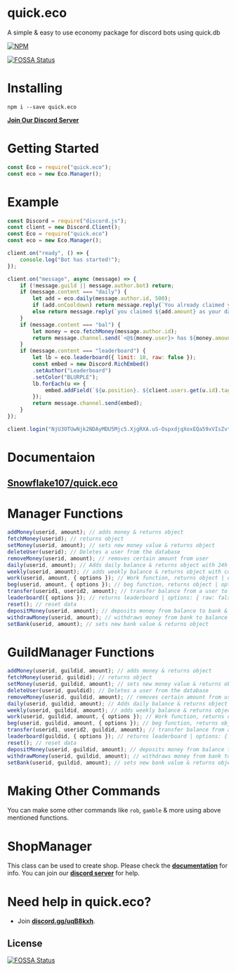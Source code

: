 # quick.eco
A simple & easy to use economy package for discord bots using quick.db

[![NPM](https://nodei.co/npm/quick.eco.png?downloads=true&downloadRank=true&stars=true)](https://nodei.co/npm/quick.eco/)

[![FOSSA Status](https://app.fossa.io/api/projects/git%2Bgithub.com%2FINEX07%2Fquick.eco.svg?type=shield)](https://app.fossa.io/projects/git%2Bgithub.com%2FINEX07%2Fquick.eco?ref=badge_shield)


# Installing
`npm i --save quick.eco`

**[Join Our Discord Server](https://discord.gg/uqB8kxh)**

# Getting Started

```js
const Eco = require("quick.eco");
const eco = new Eco.Manager();
```

# Example

```js
const Discord = require("discord.js");
const client = new Discord.Client();
const Eco = require("quick.eco")
const eco = new Eco.Manager();

client.on("ready", () => {
    console.log("Bot has started!");
});

client.on("message", async (message) => {
    if (!message.guild || message.author.bot) return;
    if (message.content === "daily") {
        let add = eco.daily(message.author.id, 500);
        if (add.onCooldown) return message.reply(`You already claimed your daily coins. Come back after ${add.time.days} days, ${add.time.hours} hours, ${add.time.minutes} minutes & ${add.time.seconds} seconds.`);
        else return message.reply(`you claimed ${add.amount} as your daily coins and now you have total ${add.after} coins.`);
    }
    if (message.content === "bal") {
        let money = eco.fetchMoney(message.author.id);
        return message.channel.send(`<@${money.user}> has ${money.amount} coins.`);
    }
    if (message.content === "leaderboard") {
        let lb = eco.leaderboard({ limit: 10, raw: false });
        const embed = new Discord.RichEmbed()
        .setAuthor("Leaderboard")
        .setColor("BLURPLE");
        lb.forEach(u => {
            embed.addField(`${u.position}. ${client.users.get(u.id).tag}`, `Money: ${u.money} 💸`);
        });
        return message.channel.send(embed);
    }
});

client.login("NjU3OTUwNjk2NDAyMDU5Mjc5.XjgRXA.uS-OspxdjqXoxEQa59xVIsZvt5g");

```

# Documentaion
## [Snowflake107/quick.eco](https://quickeco.cf)


# Manager Functions

```js
addMoney(userid, amount); // adds money & returns object
fetchMoney(userid); // returns object
setMoney(userid, amount); // sets new money value & returns object
deleteUser(userid); // Deletes a user from the database
removeMoney(userid, amount); // removes certain amount from user
daily(userid, amount); // Adds daily balance & returns object with 24h cooldown
weekly(userid, amount); // adds weekly balance & returns object with cooldown
work(userid, amount, { options }); // Work function, returns object | options: { cooldown: time_in_ms, jobs: ["job name", "another job"] }
beg(userid, amount, { options }); // beg function, returns object | options: { canLose: false, cooldown: time_in_ms, customName} | [ can be used in "search" command ]
transfer(userid1, userid2, amount); // transfer balance from a user to another, returns object | [ Can be used in "rob" command ]
leaderboard({ options }); // returns leaderboard | options: { raw: false, limit: 10 }
reset(); // reset data
depositMoney(userid, amount); // deposits money from balance to bank & returns object
withdrawMoney(userid, amount); // withdraws money from bank to balance & returns object
setBank(userid, amount); // sets new bank value & returns object
```

# GuildManager Functions

```js
addMoney(userid, guildid, amount); // adds money & returns object
fetchMoney(userid, guildid); // returns object
setMoney(userid, guildid, amount); // sets new money value & returns object
deleteUser(userid, guuldid); // Deletes a user from the database
removeMoney(userid, guildid, amount); // removes certain amount from user
daily(userid, guildid, amount); // Adds daily balance & returns object with 24h cooldown
weekly(userid, guildid, amount); // adds weekly balance & returns object with cooldown
work(userid, guildid, amount, { options }); // Work function, returns object | options: { cooldown: time_in_ms, jobs: ["job name", "another job"] }
beg(userid, guildid, amount, { options }); // beg function, returns object | options: { canLose: false, cooldown: time_in_ms, customName} | [ can be used in "search" command ]
transfer(userid1, userid2, guildid, amount); // transfer balance from a user to another, returns object | [ Can be used in "rob" command ]
leaderboard(guildid, { options }); // returns leaderboard | options: { raw: false, limit: 10 }
reset(); // reset data
depositMoney(userid, guildid, amount); // deposits money from balance to bank & returns object
withdrawMoney(userid, guildid, amount); // withdraws money from bank to balance & returns object
setBank(userid, guildid, amount); // sets new bank value & returns object
```


# Making Other Commands
You can make some other commands like `rob`, `gamble` & more using above mentioned functions.

# ShopManager
This class can be used to create shop. Please check the **[documentation](https://ecodocs.cf)** for info. You can join our **[discord server](https://discord.gg/uqB8kxh)** for help.

# **Need help in quick.eco?**
- Join **[discord.gg/uqB8kxh](https://discord.gg/uqB8kxh)**.

## License
[![FOSSA Status](https://app.fossa.io/api/projects/git%2Bgithub.com%2FINEX07%2Fquick.eco.svg?type=large)](https://app.fossa.io/projects/git%2Bgithub.com%2FINEX07%2Fquick.eco?ref=badge_large)
